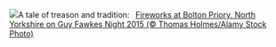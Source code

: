 ![](https://www.bing.com/th?id=OHR.GuyFawkes2024_EN-GB5116542164_UHD.jpg&w=1000)A tale of treason and tradition:&nbsp;&ensp;[Fireworks at Bolton Priory, North Yorkshire on Guy Fawkes Night 2015 (© Thomas Holmes/Alamy Stock Photo)](https://www.bing.com/th?id=OHR.GuyFawkes2024_EN-GB5116542164_UHD.jpg)
<br><br/>
